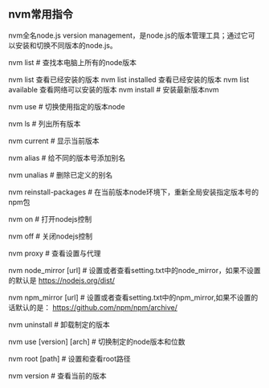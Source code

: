 ## nvm常用指令

nvm全名node.js version management，是node.js的版本管理工具；通过它可以安装和切换不同版本的node.js。

nvm list # 查找本电脑上所有的node版本

nvm list 查看已经安装的版本
nvm list installed 查看已经安装的版本
nvm list available 查看网络可以安装的版本
nvm install # 安装最新版本nvm

nvm use # 切换使用指定的版本node

nvm ls # 列出所有版本

nvm current # 显示当前版本

nvm alias # 给不同的版本号添加别名

nvm unalias # 删除已定义的别名

nvm reinstall-packages # 在当前版本node环境下，重新全局安装指定版本号的npm包

nvm on # 打开nodejs控制

nvm off # 关闭nodejs控制

nvm proxy # 查看设置与代理

nvm node_mirror [url] # 设置或者查看setting.txt中的node_mirror，如果不设置的默认是 https://nodejs.org/dist/

nvm npm_mirror [url] # 设置或者查看setting.txt中的npm_mirror,如果不设置的话默认的是： https://github.com/npm/npm/archive/

nvm uninstall # 卸载制定的版本

nvm use [version] [arch] # 切换制定的node版本和位数

nvm root [path] # 设置和查看root路径

nvm version # 查看当前的版本
